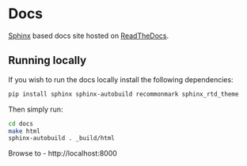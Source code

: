 # Docs

[Sphinx](http://www.sphinx-doc.org) based docs site hosted on [ReadTheDocs](https://readthedocs.org/projects/transmogrifai).

## Running locally

If you wish to run the docs locally install the following dependencies:
```bash
pip install sphinx sphinx-autobuild recommonmark sphinx_rtd_theme
```

Then simply run:
```bash
cd docs
make html
sphinx-autobuild . _build/html
```

Browse to - http://localhost:8000